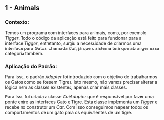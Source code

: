 ## 1 - Animals

### Contexto:

Temos um programa com interfaces para animais, como, por exemplo _Tigger_. Todo o código da aplicação está feito para funcionar para a interface _Tigger_, entretanto, surgiu a necessidade de criarmos uma interface para Gatos, chamada _Cat_, já que o sistema terá que abranger essa categoria também.

### Aplicação do Padrão:

Para isso, o padrão _Adapter_ foi introduzido com o objetivo de trabalharmos os Gatos como se fossem Tigres. Isto mesmo, não vamos precisar alterar a lógica nem as classes existentes, apenas criar mais classes.

Para isso foi criada a classe _CatAdapter_ que é responsável por fazer uma ponte entre as interfaces Gato e Tigre. Esta classe implementa um _Tigger_ e recebe no construtor um _Cat_. Com isso conseguimos mapear todos os comportamentos de um gato para os equivalentes de um tigre.
